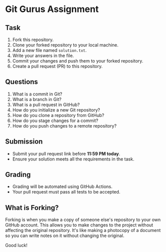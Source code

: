 # Git Gurus Assignment

## Task
1. Fork this repository.
2. Clone your forked repository to your local machine.
3. Add a new file named `solution.txt`.
4. Write your answers in the file.
5. Commit your changes and push them to your forked repository. 
6. Create a pull request (PR) to this repository.

## Questions
1. What is a commit in Git?
2. What is a branch in Git?
3. What is a pull request in GitHub?
4. How do you initialize a new Git repository?
5. How do you clone a repository from GitHub?
6. How do you stage changes for a commit?
7. How do you push changes to a remote repository?

## Submission
- Submit your pull request link before **11:59 PM today**.
- Ensure your solution meets all the requirements in the task.

## Grading
- Grading will be automated using GitHub Actions.
- Your pull request must pass all tests to be accepted.

## What is Forking?
Forking is when you make a copy of someone else's repository to your own GitHub account. This allows you to make changes to the project without affecting the original repository. It's like making a photocopy of a document so you can write notes on it without changing the original.

Good luck!
